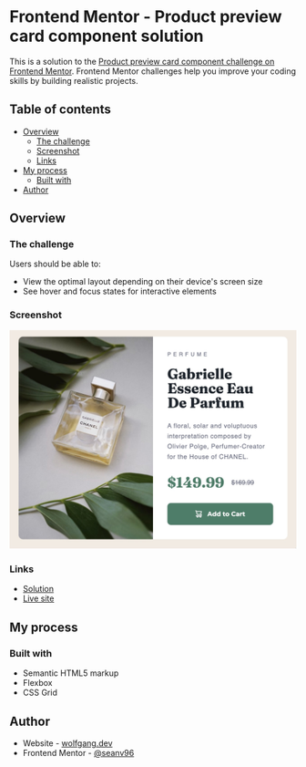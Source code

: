 # Frontend Mentor - Product preview card component solution

This is a solution to the [Product preview card component challenge on Frontend Mentor](https://www.frontendmentor.io/challenges/product-preview-card-component-GO7UmttRfa). Frontend Mentor challenges help you improve your coding skills by building realistic projects.

## Table of contents

- [Overview](#overview)
  - [The challenge](#the-challenge)
  - [Screenshot](#screenshot)
  - [Links](#links)
- [My process](#my-process)
  - [Built with](#built-with)
- [Author](#author)

## Overview

### The challenge

Users should be able to:

- View the optimal layout depending on their device's screen size
- See hover and focus states for interactive elements

### Screenshot

![](./screenshot.jpeg)

### Links

- [Solution](https://github.com/wolfgangdotdev/fem-qr-code-component)
- [Live site](https://wolfgangdotdev.github.io/fem-product-preview-card-component/)

## My process

### Built with

- Semantic HTML5 markup
- Flexbox
- CSS Grid

## Author

- Website - [wolfgang.dev](https://www.wolfgang.dev)
- Frontend Mentor - [@seanv96](https://www.frontendmentor.io/profile/seanv96)
